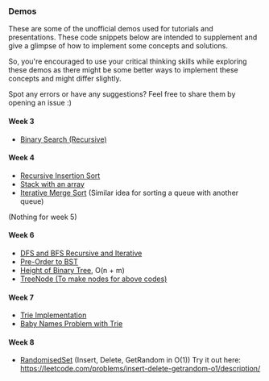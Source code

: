 ### Demos

These are some of the unofficial demos used for tutorials and presentations. These code snippets below are intended to supplement and give a glimpse of how to implement some concepts and solutions.

So, you're encouraged to use your critical thinking skills while exploring these demos as there might be some better ways to implement these concepts and might differ slightly.

Spot any errors or have any suggestions? Feel free to share them by opening an issue :\)

#### Week 3

- [Binary Search (Recursive)](./BinarySearch.java)

#### Week 4

- [Recursive Insertion Sort](./RecursiveInsertionSort.java)
- [Stack with an array](./StackWithArray.java)
- [Iterative Merge Sort](./IterativeMergeSort.java) (Similar idea for sorting a queue with another queue)

(Nothing for week 5)

#### Week 6

- [DFS and BFS Recursive and Iterative](./Search.java)
- [Pre-Order to BST](./preOrderToBST.java)
- [Height of Binary Tree](./Tree.java), O(n + m)
- [TreeNode (To make nodes for above codes)](./TreeNode.java)

#### Week 7

- [Trie Implementation](./Trie.java)
- [Baby Names Problem with Trie](./Names.java)

#### Week 8

- [RandomisedSet](./RandomisedSet.java) (Insert, Delete, GetRandom in O(1))
  Try it out here: https://leetcode.com/problems/insert-delete-getrandom-o1/description/
